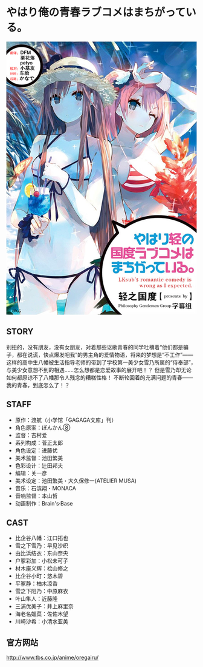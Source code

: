 # やはり俺の青春ラブコメはまちがっている。

![poster](poster.jpg)

## STORY

别扭的，没有朋友，没有女朋友，对着那些讴歌青春的同学吐槽着“他们都是骗子，都在说谎，快点爆发吧我”的男主角的爱情物语，将来的梦想是“不工作”——
这样的高中生八幡被生活指导老师的带到了学校第一美少女雪乃所属的“侍奉部”，与美少女意想不到的相遇……怎么想都是恋爱故事的展开吧！？
但是雪乃却无论如何都原谅不了八幡那令人残念的糟糕性格！
不断轮回着的充满问题的青春——我的青春，到底怎么了！？

## STAFF

- 原作：渡航（小学馆「GAGAGA文库」刊）
- 角色原案：ぽんかん⑧
- 监督：吉村爱
- 系列构成：菅正太郎
- 角色设定：进藤优
- 美术监督：池田繁美
- 色彩设计：辻田邦夫
- 编辑：关一彦
- 美术设定：池田繁美・大久保修一(ATELIER MUSA)
- 音乐：石滨翔・MONACA
- 音响监督：本山哲
- 动画制作：Brain's·Base

## CAST

- 比企谷八幡：江口拓也
- 雪之下雪乃：早见沙织
- 由比浜结衣：东山奈央
- 户冢彩加：小松未可子
- 材木座义辉：桧山修之
- 比企谷小町：悠木碧
- 平冢静：柚木凉香
- 雪之下阳乃：中原麻衣
- 叶山隼人：近藤隆
- 三浦优美子：井上麻里奈
- 海老名姬菜：佐佐木望
- 川崎沙希：小清水亚美

## 官方网站

http://www.tbs.co.jp/anime/oregairu/
